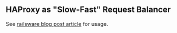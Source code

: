 ## HAProxy as "Slow-Fast" Request Balancer

See [railsware blog post article](http://railsware.com/blog/2013/02/04/slow-fast-request-balancer/) for usage.
